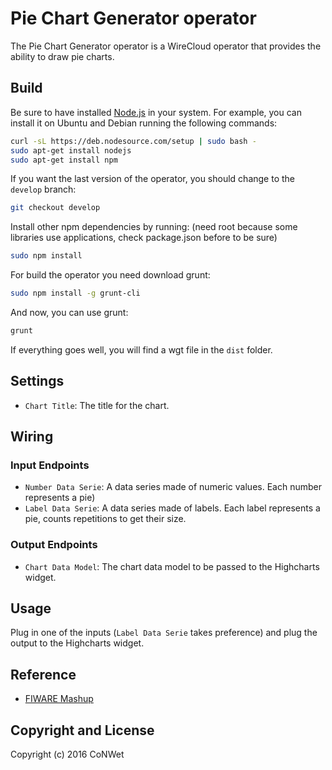 Pie Chart Generator operator
============================

The Pie Chart Generator operator is a WireCloud operator that provides the ability to draw pie charts.

Build
-----

Be sure to have installed [Node.js](http://node.js) in your system. For example, you can install it on Ubuntu and Debian running the following commands:

```bash
curl -sL https://deb.nodesource.com/setup | sudo bash -
sudo apt-get install nodejs
sudo apt-get install npm
```

If you want the last version of the operator, you should change to the `develop` branch:

```bash
git checkout develop
```

Install other npm dependencies by running: (need root because some libraries use applications, check package.json before to be sure)

```bash
sudo npm install
```

For build the operator you need download grunt:

```bash
sudo npm install -g grunt-cli
```

And now, you can use grunt:

```bash
grunt
```

If everything goes well, you will find a wgt file in the `dist` folder.

## Settings

- `Chart Title`: The title for the chart.

## Wiring

### Input Endpoints

- `Number Data Serie`: A data series made of numeric values. Each number represents a pie)
- `Label Data Serie`: A data series made of labels. Each label represents a pie, counts repetitions to get their size.

### Output Endpoints

- `Chart Data Model`: The chart data model to be passed to the Highcharts widget.

## Usage

Plug in one of the inputs (`Label Data Serie` takes preference) and plug the output to the Highcharts widget.

## Reference

- [FIWARE Mashup](https://mashup.lab.fiware.org/)

## Copyright and License

Copyright (c) 2016 CoNWet

